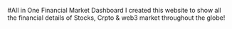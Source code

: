#All in One Financial Market Dashboard
I created this website to show all the financial details of Stocks, Crpto & web3 market throughout the globe!
